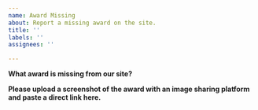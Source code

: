 ```yaml
---
name: Award Missing
about: Report a missing award on the site.
title: ''
labels: ''
assignees: ''

---
```


**What award is missing from our site?**

**Please upload a screenshot of the award with an image sharing platform and paste a direct link here.**
